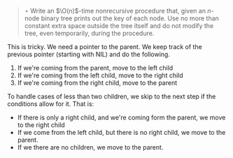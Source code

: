 > $\star$ Write an $\O(n)$-time nonrecursive procedure that, given an $n$-node
> binary tree prints out the key of each node. Use no more than constant extra
> space outside the tree itself and do not modify the tree, even temporarily,
> during the procedure.

This is tricky. We need a pointer to the parent. We keep track of the previous
pointer (starting with NIL) and do the following.

1. If we're coming from the parent, move to the left child
2. If we're coming from the left child, move to the right child
3. If we're coming from the right child, move to the parent

To handle cases of less than two children, we skip to the next step if the
conditions allow for it. That is:

* If there is only a right child, and we're coming form the parent, we move to
  the right child
* If we come from the left child, but there is no right child, we move to the
  parent.
* If we there are no children, we move to the parent.
